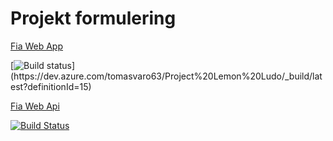 # Projekt formulering
[Fia Web App](https://pgbfdh18.github.io/webbutveckling-backend/project3.html)

[![Build status](https://dev.azure.com/tomasvaro63/Project%20Lemon%20Ludo/_apis/build/status/Project%20Lemon%20Ludo-ASP.NET%20Core%20(.NET%20Framework)-CI)](https://dev.azure.com/tomasvaro63/Project%20Lemon%20Ludo/_build/latest?definitionId=15)

[Fia Web Api](https://tomasvaro63.visualstudio.com/LudoLemonOnAzure/_apis/build/status/LudoApi?branchName=Development)

[![Build Status](https://tomasvaro63.visualstudio.com/LudoLemonOnAzure/_apis/build/status/LudoApi?branchName=Development)](https://tomasvaro63.visualstudio.com/LudoLemonOnAzure/_build/latest?definitionId=45&branchName=Development)

